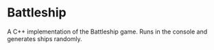# Battleship
A C++ implementation of the Battleship game. Runs in the console and generates ships randomly.
